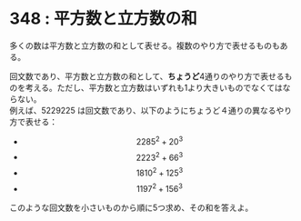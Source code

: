 # 348 : 平方数と立方数の和

多くの数は平方数と立方数の和として表せる。複数のやり方で表せるものもある。

回文数であり、平方数と立方数の和として、**ちょうど**4通りのやり方で表せるものを考える。ただし、平方数と立方数はいずれも1より大きいものでなくてはならない。\
例えば、5229225 は回文数であり、以下のようにちょうど４通りの異なるやり方で表せる：

* $$2285^2 + 20^3$$
* $$2223^2 + 66^3$$
* $$1810^2 + 125^3$$
* $$1197^2 + 156^3$$

このような回文数を小さいものから順に5つ求め、その和を答えよ。
